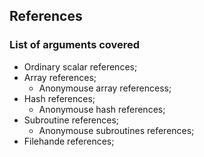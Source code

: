 ## References

### List of arguments covered

* Ordinary scalar references;
* Array references;
  * Anonymouse array referencess;
* Hash references;
  * Anonymouse hash references;
* Subroutine references;
  * Anonymouse subroutines references;
* Filehande references;
